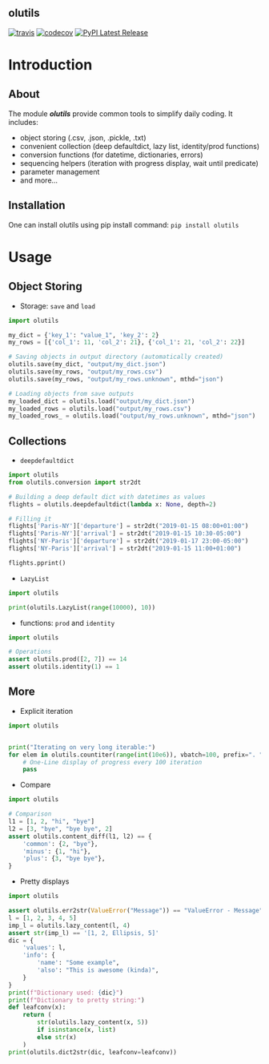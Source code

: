 olutils
---


[![travis](https://img.shields.io/travis/com/OctaveLauby/olutils/dev?label=travis)](https://travis-ci.com/OctaveLauby/olutils)
[![codecov](https://codecov.io/gh/OctaveLauby/olutils/branch/dev/graph/badge.svg)](https://codecov.io/gh/OctaveLauby/olutils/branch/dev)
[![PyPI Latest Release](https://img.shields.io/pypi/v/olutils.svg)](https://pypi.org/project/olutils/)


# Introduction

## About

The module ***olutils*** provide common tools to simplify daily coding. It includes:

- object storing (.csv, .json, .pickle, .txt)
- convenient collection (deep defaultdict, lazy list, identity/prod functions)
- conversion functions (for datetime, dictionaries, errors)
- sequencing helpers (iteration with progress display, wait until predicate)
- parameter management
- and more...



## Installation

One can install olutils using pip install command: `pip install olutils`




# Usage


## Object Storing

* Storage: `save` and `load`

```python
import olutils

my_dict = {'key_1': "value_1", 'key_2': 2}
my_rows = [{'col_1': 11, 'col_2': 21}, {'col_1': 21, 'col_2': 22}]

# Saving objects in output directory (automatically created)
olutils.save(my_dict, "output/my_dict.json")
olutils.save(my_rows, "output/my_rows.csv")
olutils.save(my_rows, "output/my_rows.unknown", mthd="json")

# Loading objects from save outputs
my_loaded_dict = olutils.load("output/my_dict.json")
my_loaded_rows = olutils.load("output/my_rows.csv")
my_loaded_rows_ = olutils.load("output/my_rows.unknown", mthd="json")
```



## Collections

* `deepdefaultdict`

```python
import olutils
from olutils.conversion import str2dt

# Building a deep default dict with datetimes as values
flights = olutils.deepdefaultdict(lambda x: None, depth=2)

# Filling it
flights['Paris-NY']['departure'] = str2dt("2019-01-15 08:00+01:00")
flights['Paris-NY']['arrival'] = str2dt("2019-01-15 10:30-05:00")
flights['NY-Paris']['departure'] = str2dt("2019-01-17 23:00-05:00")
flights['NY-Paris']['arrival'] = str2dt("2019-01-15 11:00+01:00")

flights.pprint()
```


* `LazyList`

```python
import olutils

print(olutils.LazyList(range(10000), 10))
```


* functions: `prod` and `identity`

```python
import olutils

# Operations
assert olutils.prod([2, 7]) == 14
assert olutils.identity(1) == 1
```



## More

* Explicit iteration

```python
import olutils


print("Iterating on very long iterable:")
for elem in olutils.countiter(range(int(10e6)), vbatch=100, prefix=". "):
    # One-Line display of progress every 100 iteration
    pass
```


* Compare

```python
import olutils

# Comparison
l1 = [1, 2, "hi", "bye"]
l2 = [3, "bye", "bye bye", 2]
assert olutils.content_diff(l1, l2) == {
    'common': {2, "bye"},
    'minus': {1, "hi"},
    'plus': {3, "bye bye"},
}
```


* Pretty displays

```python
import olutils

assert olutils.err2str(ValueError("Message")) == "ValueError - Message"
l = [1, 2, 3, 4, 5]
imp_l = olutils.lazy_content(l, 4)
assert str(imp_l) == '[1, 2, Ellipsis, 5]'
dic = {
    'values': l,
    'info': {
        'name': "Some example",
        'also': "This is awesome (kinda)",
    }
}
print(f"Dictionary used: {dic}")
print(f"Dictionary to pretty string:")
def leafconv(x):
    return (
        str(olutils.lazy_content(x, 5))
        if isinstance(x, list)
        else str(x)
    )
print(olutils.dict2str(dic, leafconv=leafconv))
```

